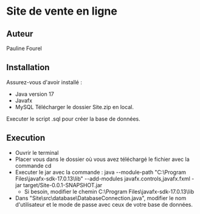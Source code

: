 # Site de vente en ligne
## Auteur
Pauline Fourel

## Installation
Assurez-vous d'avoir installé :
- Java version 17
- Javafx
- MySQL
Télécharger le dossier Site.zip en local.

Executer le script .sql pour créer la base de données.

## Execution
- Ouvrir le terminal
- Placer vous dans le dossier où vous avez téléchargé le fichier avec la commande cd
- Executer le jar avec la commande : java --module-path "C:\Program Files\javafx-sdk-17.0.13\lib" --add-modules javafx.controls,javafx.fxml -jar target/Site-0.0.1-SNAPSHOT.jar
    * Si besoin, modifier le chemin C:\Program Files\javafx-sdk-17.0.13\lib
- Dans "Site\src\database\DatabaseConnection.java", modifier le nom d'utilisateur et le mode de passe avec ceux de votre base de données.
